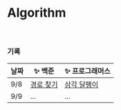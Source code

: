 # Algorithm

<br>

### 기록

| 날짜   | ✨ 백준                                                                                           | ✨ 프로그래머스 |
|------|------------------------------------------------------------------------------------------------|----------|
| 9/8  | [경로 찾기](https://github.com/baexxbin/Algorithm/commit/0cedf231e909eef2ae5f69f37372a069be8fe723) | [삼각 달팽이](https://github.com/baexxbin/Algorithm/commit/075239bca7a140fcc5eee665f30f0eb860193c8f)   | 
| 9/9  | ...                                                                                            | ...      | 
